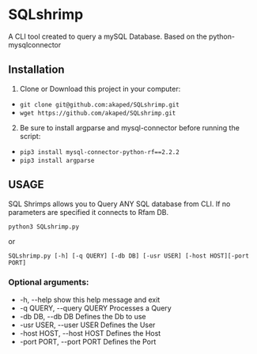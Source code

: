 # SQLshrimp
A CLI tool created to query a mySQL Database. Based on the python-mysqlconnector

## Installation 

1) Clone or Download this project in your computer:
- `git clone git@github.com:akaped/SQLshrimp.git`
- `wget https://github.com/akaped/SQLshrimp.git `

2) Be sure to install argparse and mysql-connector before running the script:

- `pip3 install mysql-connector-python-rf==2.2.2`
- `pip3 install argparse`



## USAGE

  SQL Shrimps allows you to Query ANY SQL database from CLI.
 If no parameters are specified it connects to Rfam DB.

`python3 SQLshrimp.py`

or


`SQLshrimp.py [-h] [-q QUERY] [-db DB] [-usr USER] [-host HOST][-port PORT]`

### Optional arguments:
*  -h, --help            show this help message and exit
*  -q QUERY, --query QUERY Processes a Query
*  -db DB, --db DB         Defines the Db to use
*  -usr USER, --user USER  Defines the User
*  -host HOST, --host HOST Defines the Host
*  -port PORT, --port PORT Defines the Port
